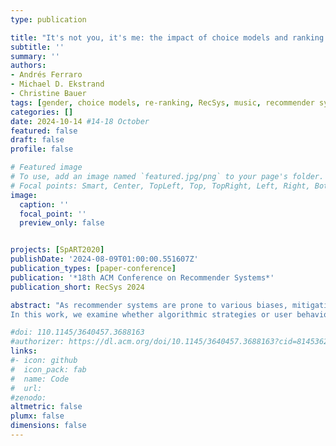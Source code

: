 ```yaml
---
type: publication

title: "It's not you, it's me: the impact of choice models and ranking strategies on gender imbalance in music recommendation"
subtitle: ''
summary: ''
authors:
- Andrés Ferraro
- Michael D. Ekstrand
- Christine Bauer
tags: [gender, choice models, re-ranking, RecSys, music, recommender systems, artists, simulation]
categories: []
date: 2024-10-14 #14-18 October
featured: false
draft: false
profile: false

# Featured image
# To use, add an image named `featured.jpg/png` to your page's folder.
# Focal points: Smart, Center, TopLeft, Top, TopRight, Left, Right, BottomLeft, Bottom, BottomRight.
image:
  caption: ''
  focal_point: ''
  preview_only: false


projects: [SpART2020]
publishDate: '2024-08-09T01:00:00.551607Z'
publication_types: [paper-conference]
publication: '*18th ACM Conference on Recommender Systems*'
publication_short: RecSys 2024

abstract: "As recommender systems are prone to various biases, mitigation approaches are needed to ensure that recommendations are fair to various stakeholders. One particular concern in music recommendation is artist gender fairness. Recent work has shown that the gender imbalance in the sector translates to the output of music recommender systems, creating a feedback loop that can reinforce gender biases over time. 
In this work, we examine whether algorithmic strategies or user behavior are a greater contributor to ongoing improvement (or loss) in fairness as models are repeatedly re-trained on new user feedback data. We simulate this repeated process to investigate the effects of ranking strategies and user choice models on gender fairness metrics. We find re-ranking strategies have a greater effect than user choice models on recommendation fairness over time."

#doi: 110.1145/3640457.3688163
#authorizer: https://dl.acm.org/doi/10.1145/3640457.3688163?cid=81453628934
links: 
#- icon: github
#  icon_pack: fab
#  name: Code
#  url: 
#zenodo: 
altmetric: false
plumx: false
dimensions: false
---
```

